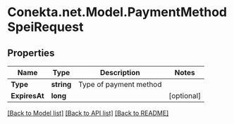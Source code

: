 # Conekta.net.Model.PaymentMethodSpeiRequest

## Properties

Name | Type | Description | Notes
------------ | ------------- | ------------- | -------------
**Type** | **string** | Type of payment method | 
**ExpiresAt** | **long** |  | [optional] 

[[Back to Model list]](../README.md#documentation-for-models) [[Back to API list]](../README.md#documentation-for-api-endpoints) [[Back to README]](../README.md)

